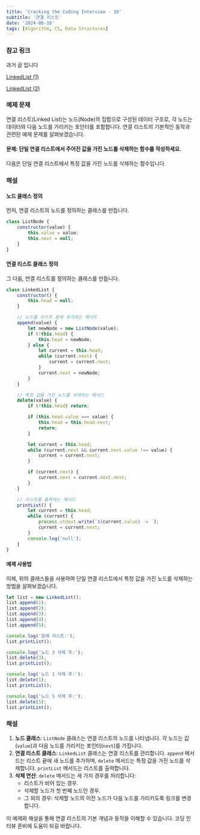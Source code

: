```yaml
---
title: 'Cracking the Coding Interview - 10'
subtitle: '연결 리스트'
date: '2024-06-10'
tags: [Algorithm, CS, Data Structures]
---
```


### 참고 링크 

과거 글 입니다

<span class='blogLink'>[LinkedList (1)](algorithm_basic_linked_list-1)</span>


<span class='blogLink'>[LinkedList (2)](algorithm_basic_linked_list-2)</span>

### 예제 문제

연결 리스트(Linked List)는 노드(Node)의 집합으로 구성된 데이터 구조로, 각 노드는 데이터와 다음 노드를 가리키는 포인터를 포함합니다. 연결 리스트의 기본적인 동작과 관련된 예제 문제를 살펴보겠습니다.

#### 문제: 단일 연결 리스트에서 주어진 값을 가진 노드를 삭제하는 함수를 작성하세요.

다음은 단일 연결 리스트에서 특정 값을 가진 노드를 삭제하는 함수입니다.

### 해설

#### 노드 클래스 정의

먼저, 연결 리스트의 노드를 정의하는 클래스를 만듭니다.

```javascript
class ListNode {
    constructor(value) {
        this.value = value;
        this.next = null;
    }
}
```

#### 연결 리스트 클래스 정의

그 다음, 연결 리스트를 정의하는 클래스를 만듭니다.

```javascript
class LinkedList {
    constructor() {
        this.head = null;
    }

    // 노드를 리스트 끝에 추가하는 메서드
    append(value) {
        let newNode = new ListNode(value);
        if (!this.head) {
            this.head = newNode;
        } else {
            let current = this.head;
            while (current.next) {
                current = current.next;
            }
            current.next = newNode;
        }
    }

    // 특정 값을 가진 노드를 삭제하는 메서드
    delete(value) {
        if (!this.head) return;

        if (this.head.value === value) {
            this.head = this.head.next;
            return;
        }

        let current = this.head;
        while (current.next && current.next.value !== value) {
            current = current.next;
        }

        if (current.next) {
            current.next = current.next.next;
        }
    }

    // 리스트를 출력하는 메서드
    printList() {
        let current = this.head;
        while (current) {
            process.stdout.write(`${current.value} -> `);
            current = current.next;
        }
        console.log('null');
    }
}
```

#### 예제 사용법

이제, 위의 클래스들을 사용하여 단일 연결 리스트에서 특정 값을 가진 노드를 삭제하는 방법을 살펴보겠습니다.

```javascript
let list = new LinkedList();
list.append(1);
list.append(2);
list.append(3);
list.append(4);
list.append(5);

console.log('원래 리스트:');
list.printList();

console.log('노드 3 삭제 후:');
list.delete(3);
list.printList();

console.log('노드 1 삭제 후:');
list.delete(1);
list.printList();

console.log('노드 5 삭제 후:');
list.delete(5);
list.printList();
```

### 해설

1. **노드 클래스**: `ListNode` 클래스는 연결 리스트의 노드를 나타냅니다. 각 노드는 값(`value`)과 다음 노드를 가리키는 포인터(`next`)를 가집니다.
2. **연결 리스트 클래스**: `LinkedList` 클래스는 연결 리스트를 관리합니다. `append` 메서드는 리스트 끝에 새 노드를 추가하며, `delete` 메서드는 특정 값을 가진 노드를 삭제합니다. `printList` 메서드는 리스트를 출력합니다.
3. **삭제 연산**: `delete` 메서드는 세 가지 경우를 처리합니다:
   - 리스트가 비어 있는 경우.
   - 삭제할 노드가 첫 번째 노드인 경우.
   - 그 외의 경우: 삭제할 노드의 이전 노드가 다음 노드를 가리키도록 링크를 변경합니다.

이 예제와 해설을 통해 연결 리스트의 기본 개념과 동작을 이해할 수 있습니다. 코딩 인터뷰 준비에 도움이 되길 바랍니다.